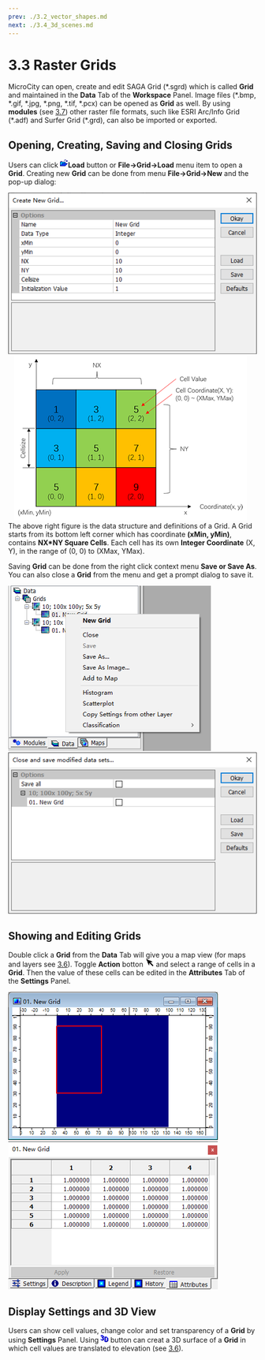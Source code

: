 ```yaml
---
prev: ./3.2_vector_shapes.md
next: ./3.4_3d_scenes.md
---
```

# 3.3 Raster Grids
MicroCity can open, create and edit SAGA Grid (\*.sgrd) which is called **Grid** and maintained in the **Data** Tab of the **Workspace** Panel. Image files (\*.bmp, \*.gif, \*.jpg, \*.png, \*.tif, \*.pcx) can be opened as **Grid** as well. By using **modules** (see [3.7](3.7_modules.md)) other raster file formats, such like ESRI Arc/Info Grid (\*.adf) and Surfer Grid (\*.grd), can also be imported or exported.
## Opening, Creating, Saving and Closing Grids
Users can click ![button](./imgs/button_load.png)**Load** button or **File->Grid->Load** menu item to open a **Grid**. Creating new **Grid** can be done from menu **File->Grid->New** and the pop-up dialog:

![new grid](./imgs/new_grid.png) &nbsp;&nbsp; ![grid_structure](./imgs/grid_structure.png)
The above right figure is the data structure and definitions of a Grid. A Grid starts from its bottom left corner which has coordinate **(xMin, yMin)**, contains **NX*NY Square Cells**. Each cell has its own **Integer Coordinate** (X, Y), in the range of (0, 0) to (XMax, YMax).

Saving **Grid** can be done from the right click context menu **Save or Save As**. You can also close a **Grid** from the menu and get a prompt dialog to save it.

![grid menu](./imgs/grid_menu.png) &nbsp;&nbsp; ![close and save](./imgs/close_save_grid.png)

## Showing and Editing Grids
Double click a **Grid** from the **Data** Tab will give you a map view (for maps and layers see [3.6](3.6_maps_and_layers.md)). Toggle **Action** botton ![button](./imgs/button_action.png) and select a range of cells in a **Grid**. Then the value of these cells can be edited in the **Attributes** Tab of the **Settings** Panel.

![grid selection](./imgs/grid_selection.png) &nbsp;&nbsp; ![grid_attributes](./imgs/grid_attributes.png)

## Display Settings and 3D View
Users can show cell values, change color and set transparency of a **Grid** by using **Settings** Panel. Using ![button](./imgs/button_3d.png) button can creat a 3D surface of a **Grid** in which cell values are translated to elevation (see [3.6](3.6_maps_and_layers.md#controlling-map-views)).
